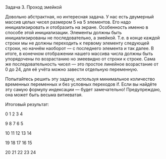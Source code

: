 Задача 3. Проход змейкой

Довольно абстрактная, но интересная задача. У нас есть двумерный массив целых чисел размером 5 на 5 элементов. Его надо инициализировать и отобразить на экране. Особенность именно в способе этой инициализации. Элементы должны быть инициализированы не последовательно, а змейкой. Т.е. в конце каждой строки мы не должны переходить к первому элементу следующей строки, но начнём наоборот — с последнего элемента и так далее. В итоге, в конечном отображении нашего массива числа должны быть упорядочены по возрастанию но змеевидно от строки к строке. Сама же последовательность чисел — это простое линейное возрастание от 0 до 24, для её учёта можно завести отдельную переменную.

Попытайтесь решить эту задачу, используя минимальное количество временных переменных и без условных переходов if. Если вы найдёте эту самую формулу индексации — будет замечательно! Предупреждаю, она может быть весьма витиеватая.



Итоговый результат:

0 1 2 3 4

9 8 7 6 5

10 11 12 13 14

19 18 17 16 15

20 21 22 23 24

